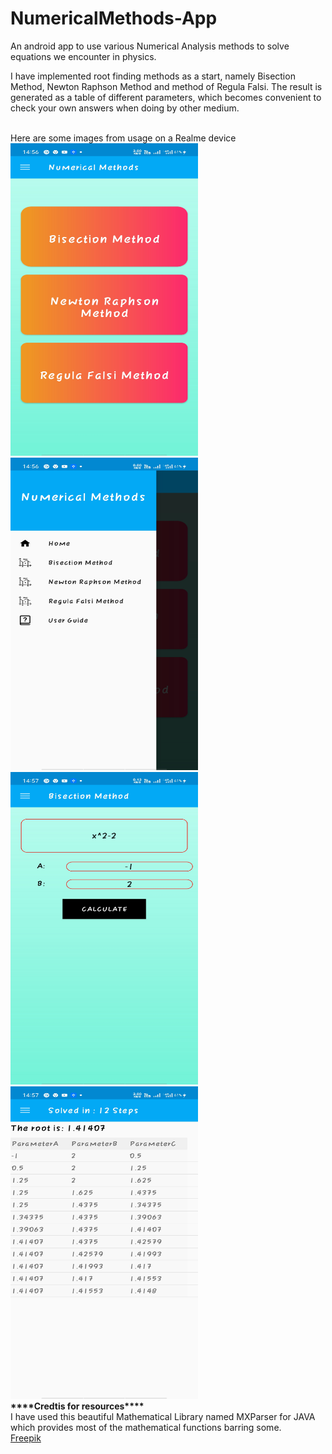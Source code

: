 # NumericalMethods-App
An android app to use various Numerical Analysis methods to solve equations we encounter in physics.

I have implemented root finding methods as a start, namely Bisection Method, Newton Raphson Method and method of Regula Falsi.
The result is generated as a table of different parameters, which becomes convenient to check your own answers when doing by other medium.

<br>
Here are some images from usage on a Realme device<br>
<img src="https://github.com/supremeKAI40/NumericalMethods-App/blob/master/Screenshot_2021-02-27-14-56-53-63_0c230f54baca4a0555e180be6f2fd688.jpg" width=300 height=500>
<img src="https://github.com/supremeKAI40/NumericalMethods-App/blob/master/Screenshot_2021-02-27-14-56-56-17_0c230f54baca4a0555e180be6f2fd688.jpg" width=300 height=500>
<img src="https://github.com/supremeKAI40/NumericalMethods-App/blob/master/Screenshot_2021-02-27-14-57-24-25_0c230f54baca4a0555e180be6f2fd688.jpg" width=300 height=500>
<img src="https://github.com/supremeKAI40/NumericalMethods-App/blob/master/Screenshot_2021-02-27-14-57-26-82_0c230f54baca4a0555e180be6f2fd688.jpg" width=300 height=500>

<br>
<b>****Credtis for resources****</b><br>
I have used this beautiful Mathematical Library named MXParser for JAVA which provides most of the mathematical functions barring some.
<br><a href="https://www.freepik.com" title="Freepik">Freepik</a>
